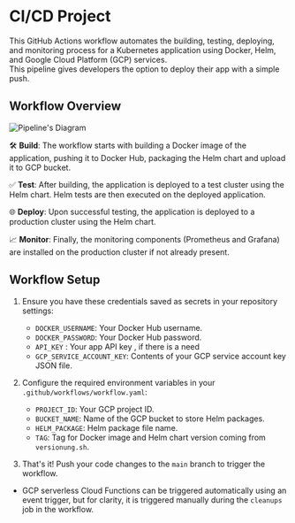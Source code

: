 # CI/CD Project

This GitHub Actions workflow automates the building, testing, deploying, and monitoring process for a Kubernetes application using Docker, Helm, and Google Cloud Platform (GCP) services. <br />
This pipeline gives developers the option to deploy their app with a simple push.

## Workflow Overview

![Pipeline's Diagram](https://raz-jpgs-archive.s3.eu-central-1.amazonaws.com/diagram.jpg)

🛠️ **Build**: The workflow starts with building a Docker image of the application, pushing it to Docker Hub, packaging the Helm chart and upload it to GCP bucket.

✅ **Test**: After building, the application is deployed to a test cluster using the Helm chart. Helm tests are then executed on the deployed application.

🌐 **Deploy**: Upon successful testing, the application is deployed to a production cluster using the Helm chart.

📈 **Monitor**: Finally, the monitoring components (Prometheus and Grafana) are installed on the production cluster if not already present.

## Workflow Setup

1. Ensure you have these credentials saved as secrets in your repository settings:

   - `DOCKER_USERNAME`: Your Docker Hub username.
   - `DOCKER_PASSWORD`: Your Docker Hub password.
   - `API_KEY` : Your app API key , if there is a need
   - `GCP_SERVICE_ACCOUNT_KEY`: Contents of your GCP service account key JSON file.

2. Configure the required environment variables in your `.github/workflows/workflow.yaml`:

   - `PROJECT_ID`: Your GCP project ID.
   - `BUCKET_NAME`: Name of the GCP bucket to store Helm packages.
   - `HELM_PACKAGE`: Helm package file name.
   - `TAG`: Tag for Docker image and Helm chart version coming from `versionung.sh`.

3. That's it! Push your code changes to the `main` branch to trigger the workflow.

- GCP serverless Cloud Functions can be triggered automatically using an event trigger, but for clarity, it is triggered manually during the `cleanups` job in the workflow.
